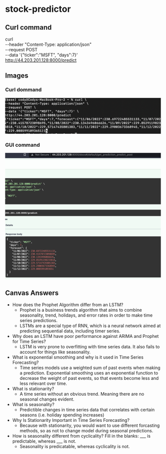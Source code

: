 # stock-predictor

## Curl command

curl \
--header "Content-Type: application/json" \
--request POST \
--data '{"ticker":"MSFT", "days":7}' \
http://44.203.201.128:8000/predict

## Images

### Curl dommand

![image](img/curl_command.png)

### GUI command

![image](img/gui_command.png)

## Canvas Answers
- How does the Prophet Algorithm differ from an LSTM?
  - Prophet is a business trends algorithm that aims to combine seasonality, trend, holidays, and error rates in order to make time series predictions. 
  - LSTMs are a special type of RNN, which is a neural network aimed at predicting sequential data, including timer series.
- Why does an LSTM have poor performance against ARIMA and Prophet for Time Series?
  - LSTM is very prone to overfitting with time series data. It also fails to account for things like seasonality.
- What is exponential smoothing and why is it used in Time Series Forecasting?
  - Time series models use a weighted sum of past events when making a prediction. Exponential smoothing uses an exponential function to decrease the weight of past events, so that events become less and less relevant over time.
- What is stationarity? 
  - A time series without an obvious trend. Meaning there are no seasonal changes evident.
- What is seasonality? 
  - Predictible changes in time series data that correlates with certain seasons (i.e. holiday spending increases)
- Why Is Stationarity Important in Time Series Forecasting?
  - Because with stationarity, you would want to use different forcasting methods, so as not to change model during seasonal predictions.
- How is seasonality different from cyclicality? Fill in the blanks:
___ is predictable, whereas ___ is not.
  - Seasonality is predicatable, whereas cyclicality is not.
